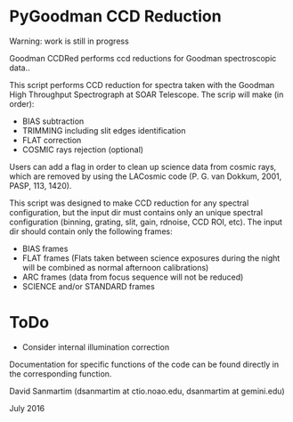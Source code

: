 # PyGoodman CCD Reduction

Warning: work is still in progress

Goodman CCDRed performs ccd reductions for Goodman spectroscopic data..

This script performs CCD reduction for spectra taken with the Goodman High Throughput Spectrograph at SOAR Telescope. The scrip will make (in order):

 - BIAS subtraction
 - TRIMMING including slit edges identification
 - FLAT correction
 - COSMIC rays rejection (optional)

Users can add a flag in order to clean up science data from cosmic rays, which are removed by using the LACosmic code (P. G. van Dokkum, 2001, PASP, 113, 1420).

This script was designed to make CCD reduction for any spectral configuration, but the input dir must contains only an unique spectral configuration (binning, grating, slit, gain, rdnoise, CCD ROI, etc). The input dir should contain only the following frames:

 - BIAS frames
 - FLAT frames (Flats taken between science exposures during the night will be combined as normal afternoon calibrations)
 - ARC frames   (data from focus sequence will not be reduced)
 - SCIENCE and/or STANDARD frames

# ToDo

- Consider internal illumination correction

Documentation for specific functions of the code can be found directly in the corresponding function.

David Sanmartim (dsanmartim at ctio.noao.edu, dsanmartim at gemini.edu)
    
July 2016

